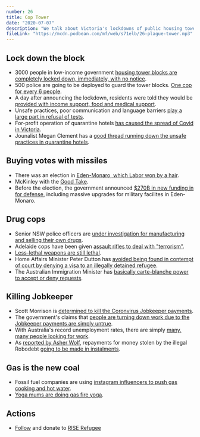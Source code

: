 ```yaml
---
number: 26
title: Cop Tower
date: "2020-07-07"
description: "We talk about Victoria's lockdowns of public housing tower blocks, cops making drugs and the Morrison government's ongoing quest to shut down Jobkeeper as soon as they can."
fileLink: "https://mcdn.podbean.com/mf/web/s71elb/26-plague-tower.mp3"
---
```


## Lock down the block

- 3000 people in low-income government [housing tower blocks are completely locked down, immediately, with no notice](https://www.abc.net.au/news/2020-07-04/victoria-coronavirus-cases-rise-by-108-lockdown-new-postcodes/12422456).
- 500 police are going to be deployed to guard the tower blocks. [One cop for every 6 people](https://twitter.com/CaseyBriggs/status/1279303117163491328).
- A day after announcing the lockdown, residents were told they would be [provided with income support, food and medical support](https://www.theguardian.com/world/live/2020/jul/05/coronavirus-live-news-daily-global-cases-top-200000-as-australias-toughest-lockdown-begins?page=with:block-5f0136668f0832109a719342#block-5f0136668f0832109a719342).
- Unsafe practices, poor communication and language barriers [play a large part in refusal of tests](https://www.theguardian.com/australia-news/2020/jul/05/covid-19-conspiracy-theories-not-among-reasons-given-for-test-refusal-in-victoria).
- For-profit operation of quarantine hotels [has caused the spread of Covid in Victoria](https://www.theage.com.au/national/victoria/how-hotel-quarantine-let-covid-19-out-of-the-bag-in-victoria-20200703-p558og.html).
- Jounalist Megan Clement has a [good thread running down the unsafe practices in quarantine hotels](https://twitter.com/MegClement/status/1279300381978300418).

## Buying votes with missiles 

- There was an election in [Eden-Monaro, which Labor won by a hair](https://www.abc.net.au/news/2020-07-05/eden-monaro-status-quo-results/12423896).
- McKinley with the [Good Take](https://twitter.com/mckinleaf/status/1279381409845526534). 
- Before the election, the government announced [$270B in new funding in for defense](https://www.canberratimes.com.au/story/6817141/defence-base-in-eden-monaro-to-get-big-upgrade/#gsc.tab=0), including massive upgrades for military facilites in Eden-Monaro.

## Drug cops

- Senior NSW police officers are [under investigation for manufacturing and selling their own drugs](https://musicfeeds.com.au/news/nsw-drug-squad-police-officers-under-investigation-after-accusations-of-manufacturing-drugs-to-entrap-people/).
- Adelaide cops have been given [assault rifles to deal with "terrorism"](https://www.abc.net.au/news/2020-07-03/sa-police-defend-heavily-armed-new-unit-after-backlash/12421132).
- [Less-lethal weapons are still lethal](https://theintercept.com/2020/06/11/police-less-than-lethal-weapons-protests/).
- Home Affairs Minister Peter Dutton has [avoided being found in contempt of court by denying a visa to an illegally detained refugee](https://www.theguardian.com/australia-news/2020/jul/03/peter-dutton-friday-deadline-contempt-court-charge-visa-protection).
- The Australian Immigration Minister has [basically carte-blanche power to accept or deny requests](https://libertyvictoria.org.au/sites/default/files/LibertyVictoriaRAP_report_PlayingGodTheImmigrationMinistersUnrestrainedPower20170504_0.pdf).

## Killing Jobkeeper

- Scott Morrison is [determined to kill the Coronvirus Jobkeeper payments](https://www.theguardian.com/australia-news/2020/may/13/morrison-government-stares-down-push-to-end-jobkeeper-scheme-early).
- The government's claims that [people are turning down work due to the Jobkeeper payments are simply untrue](https://www.theguardian.com/australia-news/2020/jun/30/deeply-hurtful-claims-of-australian-jobseekers-turning-down-work-are-based-on-scant-evidence).
- With Australia's record unemployment rates, there are simply [many, many people looking for work](https://www.businessinsider.com.au/australian-unemployment-rate-job-losses-may-covid19-2020-6).
- As [reported by Asher Wolf](https://twitter.com/Asher_Wolf/status/1278526298470547458), repayments for money stolen by the illegal Robodebt [going to be made in instalments](https://www.servicesaustralia.gov.au/individuals/news/income-compliance-refunds). 

## Gas is the new coal

- Fossil fuel companies are using [instagram influencers to push gas cooking and hot water](https://reneweconomy.com.au/the-australian-instagram-influencers-being-paid-to-promote-gas-18028/amp/).
- [Yoga mums are doing gas fire yoga](https://www.youtube.com/watch?v=Sb5sy8sDmiE).

## Actions

- [Follow](https://twitter.com/riserefugee) and donate to [RISE Refugee](https://www.riserefugee.org)



